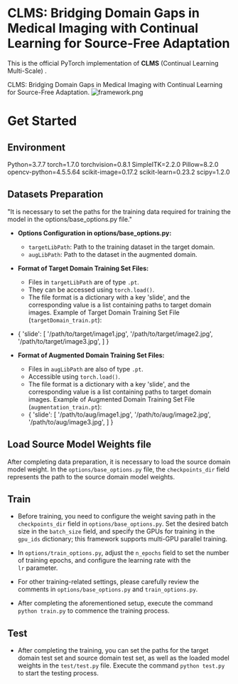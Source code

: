 #  CLMS: Bridging Domain Gaps in Medical Imaging with Continual Learning for Source-Free Adaptation

This is the official PyTorch implementation of **CLMS** (Continual Learning Multi-Scale) .

CLMS: Bridging Domain Gaps in Medical Imaging with Continual Learning for Source-Free Adaptation.
![framework.png](/imgs/framework.png)

# Get Started

## Environment
Python=3.7.7
torch=1.7.0
torchvision=0.8.1
SimpleITK=2.2.0
Pillow=8.2.0
opencv-python=4.5.5.64
scikit-image=0.17.2
scikit-learn=0.23.2
scipy=1.2.0

## Datasets Preparation
"It is necessary to set the paths for the training data required for training the model in the options/base_options.py file."
 -  **Options Configuration in options/base_options.py:**
    -   `targetLibPath`: Path to the training dataset in the target domain.
    -   `augLibPath`: Path to the dataset in the augmented domain.
 -  **Format of Target Domain Training Set Files:**
    
    -   Files in `targetLibPath` are of type `.pt`.
    -   They can be accessed using `torch.load()`.
    -   The file format is a dictionary with a key 'slide', and the corresponding value is a list containing paths to target domain images. Example of Target Domain Training Set File (`targetDomain_train.pt`):
 - {
       'slide': [
           '/path/to/target/image1.jpg',
           '/path/to/target/image2.jpg',
           '/path/to/target/image3.jpg',
       ] }
 -  **Format of Augmented Domain Training Set Files:**
    
    -   Files in `augLibPath` are also of type `.pt`.
    -   Accessible using `torch.load()`.
    -  The file format is a dictionary with a key 'slide', and the corresponding value is a list containing paths to target domain images. Example of Augmented Domain Training Set File (`augmentation_train.pt`):
    - {
       'slide': [
           '/path/to/aug/image1.jpg',
           '/path/to/aug/image2.jpg',
           '/path/to/aug/image3.jpg',
       ] }
   
## Load Source Model Weights file
After completing data preparation, it is necessary to load the source domain model weight. In the `options/base_options.py` file, the `checkpoints_dir` field represents the path to the source domain model weights.

## Train

 - Before training, you need to configure the weight saving path in the
   `checkpoints_dir` field in `options/base_options.py`. Set the desired
   batch size in the `batch_size` field, and specify the GPUs for
   training in the `gpu_ids` dictionary; this framework supports
   multi-GPU parallel training.
   
 - In `options/train_options.py`, adjust the `n_epochs` field to set the
   number of training epochs, and configure the learning rate with the  
   `lr` parameter.
 - For other training-related settings, please carefully review the   
   comments in `options/base_options.py` and `train_options.py`.
   
 - After completing the aforementioned setup, execute the command `python train.py` to commence the training process.

## Test
- After completing the training, you can set the paths for the target domain test set and source domain test set, as well as the loaded model weights in the `test/test.py` file. Execute the command `python test.py` to start the testing process.

